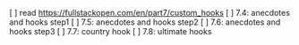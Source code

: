 [ ] read https://fullstackopen.com/en/part7/custom_hooks
[ ] 7.4: anecdotes and hooks step1
[ ] 7.5: anecdotes and hooks step2
[ ] 7.6: anecdotes and hooks step3
[ ] 7.7: country hook
[ ] 7.8: ultimate hooks
